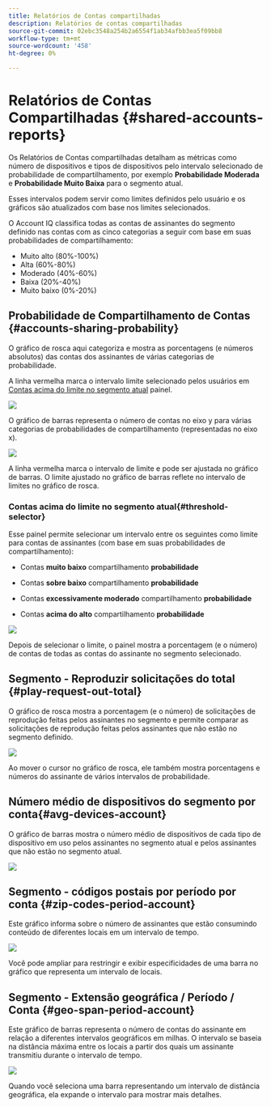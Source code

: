 ```yaml
---
title: Relatórios de Contas compartilhadas
description: Relatórios de contas compartilhadas
source-git-commit: 02ebc3548a254b2a6554f1ab34afbb3ea5f09bb8
workflow-type: tm+mt
source-wordcount: '458'
ht-degree: 0%

---
```


# Relatórios de Contas Compartilhadas {#shared-accounts-reports}

Os Relatórios de Contas compartilhadas detalham as métricas como número de dispositivos e tipos de dispositivos pelo intervalo selecionado de probabilidade de compartilhamento, por exemplo **Probabilidade Moderada** e **Probabilidade Muito Baixa** para o segmento atual.

Esses intervalos podem servir como limites definidos pelo usuário e os gráficos são atualizados com base nos limites selecionados.

O Account IQ classifica todas as contas de assinantes do segmento definido nas contas com as cinco categorias a seguir com base em suas probabilidades de compartilhamento:

* Muito alto (80%-100%)
* Alta (60%-80%)
* Moderado (40%-60%)
* Baixa (20%-40%)
* Muito baixo (0%-20%)

## Probabilidade de Compartilhamento de Contas {#accounts-sharing-probability}

O gráfico de rosca aqui categoriza e mostra as porcentagens (e números absolutos) das contas dos assinantes de várias categorias de probabilidade.

A linha vermelha marca o intervalo limite selecionado pelos usuários em [Contas acima do limite no segmento atual](#threshold-selector) painel.

![](assets/accounts-sharing-probability-pie.png)

O gráfico de barras representa o número de contas no eixo y para várias categorias de probabilidades de compartilhamento (representadas no eixo x).

![](assets/accounts-sharing-probability-bar.png)

A linha vermelha marca o intervalo de limite e pode ser ajustada no gráfico de barras. O limite ajustado no gráfico de barras reflete no intervalo de limites no gráfico de rosca.

<!--![](assets/shared-accounts-rep.gif)-->

### Contas acima do limite no segmento atual{#threshold-selector}

Esse painel permite selecionar um intervalo entre os seguintes como limite para contas de assinantes (com base em suas probabilidades de compartilhamento):

* Contas **muito baixo** compartilhamento **probabilidade**

* Contas **sobre baixo** compartilhamento **probabilidade**

* Contas **excessivamente moderado** compartilhamento **probabilidade**

* Contas **acima do alto** compartilhamento **probabilidade**

![](assets/threshold-selector-shared-accounts.png)

Depois de selecionar o limite, o painel mostra a porcentagem (e o número) de contas de todas as contas do assinante no segmento selecionado.

## Segmento - Reproduzir solicitações do total {#play-request-out-total}

O gráfico de rosca mostra a porcentagem (e o número) de solicitações de reprodução feitas pelos assinantes no segmento e permite comparar as solicitações de reprodução feitas pelos assinantes que não estão no segmento definido.

![](assets/play-req-outof-total.png)

Ao mover o cursor no gráfico de rosca, ele também mostra porcentagens e números do assinante de vários intervalos de probabilidade.

<!--![](assets/play-request-total.gif)-->

## Número médio de dispositivos do segmento por conta{#avg-devices-account}

O gráfico de barras mostra o número médio de dispositivos de cada tipo de dispositivo em uso pelos assinantes no segmento atual e pelos assinantes que não estão no segmento atual.

![](assets/avg-devices-per-acc.png)

## Segmento - códigos postais por período por conta {#zip-codes-period-account}

Este gráfico informa sobre o número de assinantes que estão consumindo conteúdo de diferentes locais em um intervalo de tempo.

![](assets/zip-period-account.png)

Você pode ampliar para restringir e exibir especificidades de uma barra no gráfico que representa um intervalo de locais.

<!--![](assets/zip-code-period.gif)-->

## Segmento - Extensão geográfica / Período / Conta {#geo-span-period-account}

Este gráfico de barras representa o número de contas do assinante em relação a diferentes intervalos geográficos em milhas. O intervalo se baseia na distância máxima entre os locais a partir dos quais um assinante transmitiu durante o intervalo de tempo.

<!--Total number of users ...

How many accounts are within 99 miles of each other.....and how many are apart. 

Based on points on the map.-->

![](assets/geogr-span-account.png)

Quando você seleciona uma barra representando um intervalo de distância geográfica, ela expande o intervalo para mostrar mais detalhes.

<!--![](assets/geo-span-period-acc.gif)-->
